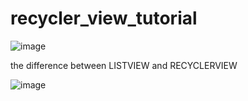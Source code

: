 # recycler_view_tutorial


![image](https://user-images.githubusercontent.com/113818771/191657811-5df3ade4-aa01-49eb-bd3a-5586194fdf23.png)


the difference between  LISTVIEW and RECYCLERVIEW


![image](https://user-images.githubusercontent.com/113818771/191657674-fdafc279-cf65-4709-86ad-2c10aa817b66.png)


